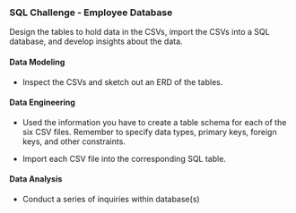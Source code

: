 ### SQL Challenge - Employee Database

Design the tables to hold data in the CSVs, import the CSVs into a SQL database, and develop insights about the data. 

#### Data Modeling

* Inspect the CSVs and sketch out an ERD of the tables. 

#### Data Engineering

* Used the information you have to create a table schema for each of the six CSV files. Remember to specify data types, primary keys, foreign keys, and other constraints.

* Import each CSV file into the corresponding SQL table.

#### Data Analysis

* Conduct a series of inquiries within database(s)




